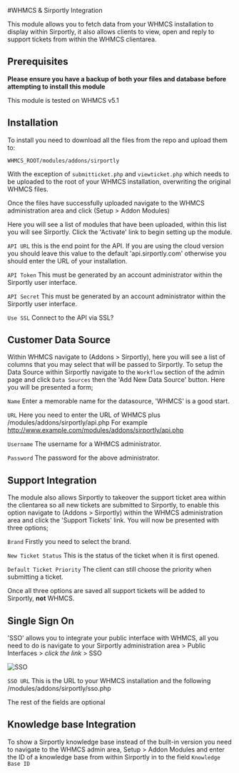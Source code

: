 #WHMCS & Sirportly Integration

This module allows you to fetch data from your WHMCS installation to display within Sirportly, it also allows clients to view, open and reply to support tickets from within the WHMCS clientarea.

## Prerequisites

**Please ensure you have a backup of both your files and database before attempting to install this module**

This module is tested on WHMCS v5.1

## Installation

To install you need to download all the files from the repo and upload them to:

```
WHMCS_ROOT/modules/addons/sirportly
```

With the exception of `submitticket.php` and `viewticket.php` which needs to be uploaded to the root of your WHMCS installation, overwriting the original WHMCS files. 

Once the files have successfully uploaded navigate to the WHMCS administration area and click (Setup > Addon Modules)

Here you will see a list of modules that have been uploaded, within this list you will see Sirportly. Click the 'Activate' link to begin setting up the module.

`API URL` this is the end point for the API. If you are using the cloud version you should leave this value to the default 'api.sirportly.com' otherwise you should enter the URL of your installation.

`API Token` This must be generated by an account administrator within the Sirportly user interface.

`API Secret` This must be generated by an account administrator within the Sirportly user interface.

`Use SSL` Connect to the API via SSL?

## Customer Data Source

Within WHMCS navigate to (Addons > Sirportly), here you will see a list of columns that you may select that will be passed to Sirportly. To setup the Data Source within Sirportly navigate to the ```Workflow``` section of the admin page and click ```Data Sources``` then the 'Add New Data Source' button.
Here you will be presented a form;

`Name` Enter a memorable name for the datasource, 'WHMCS' is a good start.

`URL` Here you need to enter the URL of WHMCS plus /modules/addons/sirportly/api.php For example http://www.example.com/modules/addons/sirportly/api.php 

`Username` The username for a WHMCS administrator.

`Password` The password for the above administrator.

## Support Integration

The module also allows Sirportly to takeover the support ticket area within the clientarea so all new tickets are submitted to Sirportly, to enable this option navigate to (Addons > Sirportly) within the WHMCS administration area and click the 'Support Tickets' link. You will now be presented with three options;

`Brand` Firstly you need to select the brand.

`New Ticket Status` This is the status of the ticket when it is first opened.

`Default Ticket Priority` The client can still choose the priority when submitting a ticket.

Once all three options are saved all support tickets will be added to Sirportly, **not** WHMCS.

## Single Sign On
'SSO' allows you to integrate your public interface with WHMCS, all you need to do is navigate to your Sirportly administration area > Public Interfaces > *click the link* > SSO

![SSO](http://cloud.atechmedia.com/sirportly/publicinterfacesso.png)

`SSO URL` This is the URL to your WHMCS installation and the following /modules/addons/sirportly/sso.php

The rest of the fields are optional

## Knowledge base Integration
To show a Sirportly knowledge base instead of the built-in version you need to navigate to the WHMCS admin area, Setup > Addon Modules and enter the ID of a knowledge base from within Sirportly in to the field `Knowledge Base ID`
